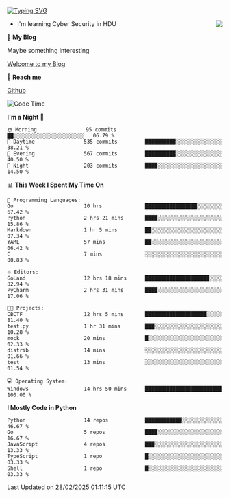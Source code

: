 [![Typing SVG](https://readme-typing-svg.herokuapp.com?font=Fira+Code&pause=1000&random=false&width=450&height=60&lines=Hello+%F0%9F%91%8B%F0%9F%8F%BB;I'm+JBNRZ)](https://git.io/typing-svg)

<a href="#">
  <img align="right" src="https://github-readme-stats.vercel.app/api?username=JBNRZ&show_icons=true&bg_color=15,f2f7fd,E0EAFC" />
</a>

- I'm learning Cyber Security in HDU

 **🌱 My Blog**

Maybe something interesting

[Welcome to my Blog](https://jbnrz.com.cn/)

 **💬 Reach me** 

[Github](https://github.com/JBNRZ)


<!--START_SECTION:waka-->
![Code Time](http://img.shields.io/badge/Code%20Time-1%2C003%20hrs%2050%20mins-blue)

**I'm a Night 🦉** 

```text
🌞 Morning                95 commits          ██░░░░░░░░░░░░░░░░░░░░░░░   06.79 % 
🌆 Daytime                535 commits         ██████████░░░░░░░░░░░░░░░   38.21 % 
🌃 Evening                567 commits         ██████████░░░░░░░░░░░░░░░   40.50 % 
🌙 Night                  203 commits         ████░░░░░░░░░░░░░░░░░░░░░   14.50 % 
```


📊 **This Week I Spent My Time On** 

```text
💬 Programming Languages: 
Go                       10 hrs              █████████████████░░░░░░░░   67.42 % 
Python                   2 hrs 21 mins       ████░░░░░░░░░░░░░░░░░░░░░   15.86 % 
Markdown                 1 hr 5 mins         ██░░░░░░░░░░░░░░░░░░░░░░░   07.34 % 
YAML                     57 mins             ██░░░░░░░░░░░░░░░░░░░░░░░   06.42 % 
C                        7 mins              ░░░░░░░░░░░░░░░░░░░░░░░░░   00.83 % 

🔥 Editors: 
GoLand                   12 hrs 18 mins      █████████████████████░░░░   82.94 % 
PyCharm                  2 hrs 31 mins       ████░░░░░░░░░░░░░░░░░░░░░   17.06 % 

🐱‍💻 Projects: 
CBCTF                    12 hrs 5 mins       ████████████████████░░░░░   81.40 % 
test.py                  1 hr 31 mins        ███░░░░░░░░░░░░░░░░░░░░░░   10.28 % 
mock                     20 mins             █░░░░░░░░░░░░░░░░░░░░░░░░   02.33 % 
distrib                  14 mins             ░░░░░░░░░░░░░░░░░░░░░░░░░   01.66 % 
test                     13 mins             ░░░░░░░░░░░░░░░░░░░░░░░░░   01.54 % 

💻 Operating System: 
Windows                  14 hrs 50 mins      █████████████████████████   100.00 % 
```

**I Mostly Code in Python** 

```text
Python                   14 repos            ████████████░░░░░░░░░░░░░   46.67 % 
Go                       5 repos             ████░░░░░░░░░░░░░░░░░░░░░   16.67 % 
JavaScript               4 repos             ███░░░░░░░░░░░░░░░░░░░░░░   13.33 % 
TypeScript               1 repo              █░░░░░░░░░░░░░░░░░░░░░░░░   03.33 % 
Shell                    1 repo              █░░░░░░░░░░░░░░░░░░░░░░░░   03.33 % 
```




 Last Updated on 28/02/2025 01:11:15 UTC
<!--END_SECTION:waka-->
